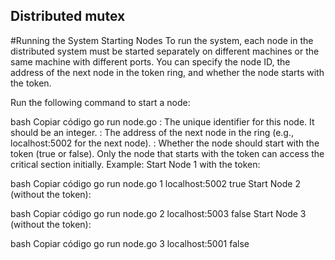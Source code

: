 ## Distributed mutex
#Running the System
Starting Nodes
To run the system, each node in the distributed system must be started separately on different machines or the same machine with different ports. You can specify the node ID, the address of the next node in the token ring, and whether the node starts with the token.

Run the following command to start a node:

bash
Copiar código
go run node.go <nodeID> <nextNode> <initialToken>
<nodeID>: The unique identifier for this node. It should be an integer.
<nextNode>: The address of the next node in the ring (e.g., localhost:5002 for the next node).
<initialToken>: Whether the node should start with the token (true or false). Only the node that starts with the token can access the critical section initially.
Example:
Start Node 1 with the token:

bash
Copiar código
go run node.go 1 localhost:5002 true
Start Node 2 (without the token):

bash
Copiar código
go run node.go 2 localhost:5003 false
Start Node 3 (without the token):

bash
Copiar código
go run node.go 3 localhost:5001 false
